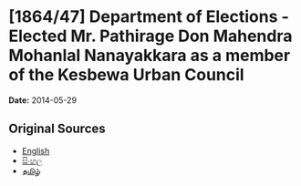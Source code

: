 # [1864/47] Department of Elections - Elected Mr. Pathirage Don Mahendra Mohanlal Nanayakkara as a member of the Kesbewa Urban Council

**Date:** 2014-05-29

## Original Sources

- [English](https://documents.gov.lk/view/extra-gazettes/2014/5/1864-47_E.pdf)
- [සිංහල](https://documents.gov.lk/view/extra-gazettes/2014/5/1864-47_S.pdf)
- [தமிழ்](https://documents.gov.lk/view/extra-gazettes/2014/5/1864-47_T.pdf)
